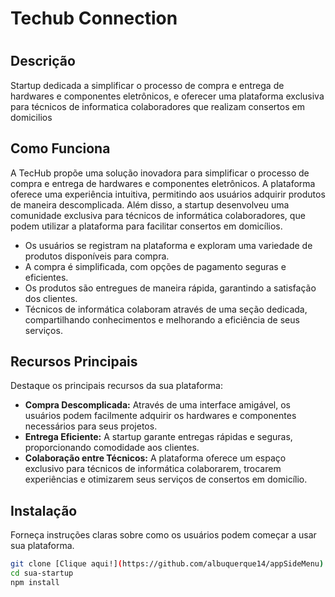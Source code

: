 <!-- Início do Arquivo README.md -->

 <h1>Techub Connection<h1>  
   
## Descrição

Startup dedicada a simplificar o processo de compra e entrega de hardwares e componentes eletrônicos, e oferecer uma plataforma exclusiva para técnicos de informatica colaboradores que realizam consertos em domicilios

## Como Funciona

A TecHub propõe uma solução inovadora para simplificar o processo de compra e entrega de hardwares e componentes eletrônicos. A plataforma oferece uma experiência intuitiva, permitindo aos usuários adquirir 
produtos de maneira descomplicada. Além disso, a startup desenvolveu uma comunidade exclusiva para técnicos de informática colaboradores, que podem utilizar a plataforma para facilitar consertos em domicílios.

- Os usuários se registram na plataforma e exploram uma variedade de produtos disponíveis para compra.
- A compra é simplificada, com opções de pagamento seguras e eficientes.
- Os produtos são entregues de maneira rápida, garantindo a satisfação dos clientes.
- Técnicos de informática colaboram através de uma seção dedicada, compartilhando conhecimentos e melhorando a eficiência de seus serviços.

## Recursos Principais

Destaque os principais recursos da sua plataforma:

- **Compra Descomplicada:** Através de uma interface amigável, os usuários podem facilmente adquirir os hardwares e componentes necessários para seus projetos.
- **Entrega Eficiente:** A startup garante entregas rápidas e seguras, proporcionando comodidade aos clientes.
- **Colaboração entre Técnicos:** A plataforma oferece um espaço exclusivo para técnicos de informática colaborarem, trocarem experiências e otimizarem seus serviços de consertos em domicílio.

## Instalação

Forneça instruções claras sobre como os usuários podem começar a usar sua plataforma.

```bash
git clone [Clique aqui!](https://github.com/albuquerque14/appSideMenu)
cd sua-startup
npm install
